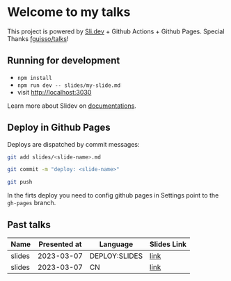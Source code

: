 # Welcome to my talks

This project is powered by [Sli.dev](https://sli.dev) + Github Actions + Github Pages.
Special Thanks [fguisso/talks](https://github.com/fguisso/talks/)!

## Running for development

- `npm install`
- `npm run dev -- slides/my-slide.md`
- visit <http://localhost:3030>

Learn more about Slidev on [documentations](https://sli.dev/).

## Deploy in Github Pages

Deploys are dispatched by commit messages:

```bash
git add slides/<slide-name>.md

git commit -m "deploy: <slide-name>"

git push
```

In the firts deploy you need to config github pages in Settings point to the `gh-pages` branch.

## Past talks

|Name|Presented at|Language|Slides Link|
|-|-|-|-|
|slides|2023-03-07|DEPLOY:SLIDES|[link](https://lizilong1993.github.io/talks/slides/)|
|slides|2023-03-07|CN|[link](https://lizilong1993.github.io/talks/slides/)|
